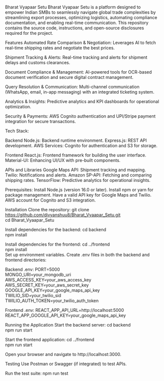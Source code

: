 Bharat Vyapaar Setu
Bharat Vyapaar Setu is a platform designed to empower Indian SMBs to seamlessly navigate global trade complexities by
streamlining export processes, optimizing logistics, automating compliance documentation, and enabling real-time communication. 
This repository contains the source code, instructions, and open-source disclosures required for the project.

Features
Automated Rate Comparison & Negotiation: Leverages AI to fetch real-time shipping rates and negotiate the best prices.

Shipment Tracking & Alerts: Real-time tracking and alerts for shipment delays and customs clearances.

Document Compliance & Management: AI-powered tools for OCR-based document verification and secure digital contract management.

Query Resolution & Communication: Multi-channel communication (WhatsApp, email, in-app messaging) with an integrated ticketing system.

Analytics & Insights: Predictive analytics and KPI dashboards for operational optimization.

Security & Payments: AWS Cognito authentication and UPI/Stripe payment integration for secure transactions.


Tech Stack:

Backend
Node.js: Backend runtime environment.
Express.js: REST API development.
AWS Services: Cognito for authentication and S3 for storage.

Frontend
React.js: Frontend framework for building the user interface.
Material-UI: Enhancing UI/UX with pre-built components.

APIs and Libraries
Google Maps API: Shipment tracking and mapping.
Twilio: Notifications and alerts.
Amazon SP-API: Fetching and comparing shipping rates.
TensorFlow: Predictive analytics for operational insights.

Prerequisites:
Install Node.js (version 16.0 or later).
Install npm or yarn for package management.
Have a valid API key for Google Maps and Twilio.
AWS account for Cognito and S3 integration.

Installation
Clone the repository:
git clone https://github.com/divyanshuu8/Bharat_Vyaapar_Setu.git  
cd Bharat_Vyaapar_Setu  

Install dependencies for the backend:
cd backend  
npm install  

Install dependencies for the frontend:
cd ../frontend  
npm install  
Set up environment variables. Create .env files in both the backend and frontend directories:

Backend .env:
PORT=5000  
MONGO_URI=your_mongodb_uri  
AWS_ACCESS_KEY=your_aws_access_key  
AWS_SECRET_KEY=your_aws_secret_key  
GOOGLE_API_KEY=your_google_maps_api_key  
TWILIO_SID=your_twilio_sid  
TWILIO_AUTH_TOKEN=your_twilio_auth_token  

Frontend .env:
REACT_APP_API_URL=http://localhost:5000  
REACT_APP_GOOGLE_API_KEY=your_google_maps_api_key 

Running the Application
Start the backend server:
cd backend  
npm run start  

Start the frontend application:
cd ../frontend  
npm run start  

Open your browser and navigate to http://localhost:3000.

Testing
Use Postman or Swagger (if integrated) to test APIs.

Run the test suite:
npm run test  
